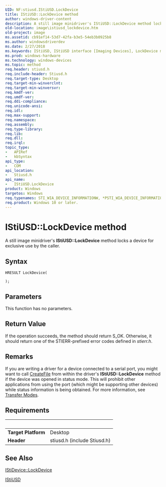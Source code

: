 ```yaml
---
UID: NF:stiusd.IStiUSD.LockDevice
title: IStiUSD::LockDevice method
author: windows-driver-content
description: A still image minidriver's IStiUSD::LockDevice method locks a device for exclusive use by the caller.
old-location: image\istiusd_lockdevice.htm
old-project: image
ms.assetid: cb91ef14-53d7-42fa-b3e5-54eb3b0925b8
ms.author: windowsdriverdev
ms.date: 2/27/2018
ms.keywords: IStiUSD, IStiUSD interface [Imaging Devices], LockDevice method, IStiUSD::LockDevice, LockDevice method [Imaging Devices], LockDevice method [Imaging Devices], IStiUSD interface, LockDevice,IStiUSD.LockDevice, image.istiusd_lockdevice, stifnc_147be8d0-9e2a-4ade-99ce-36c7f3a8adeb.xml, stiusd/IStiUSD::LockDevice
ms.prod: windows-hardware
ms.technology: windows-devices
ms.topic: method
req.header: stiusd.h
req.include-header: Stiusd.h
req.target-type: Desktop
req.target-min-winverclnt: 
req.target-min-winversvr: 
req.kmdf-ver: 
req.umdf-ver: 
req.ddi-compliance: 
req.unicode-ansi: 
req.idl: 
req.max-support: 
req.namespace: 
req.assembly: 
req.type-library: 
req.lib: 
req.dll: 
req.irql: 
topic_type:
-	APIRef
-	kbSyntax
api_type:
-	COM
api_location:
-	Stiusd.h
api_name:
-	IStiUSD.LockDevice
product: Windows
targetos: Windows
req.typenames: STI_WIA_DEVICE_INFORMATIONW, *PSTI_WIA_DEVICE_INFORMATIONW
req.product: Windows 10 or later.
---
```



# IStiUSD::LockDevice method
A still image minidriver's <b>IStiUSD::LockDevice</b> method locks a device for exclusive use by the caller.

## Syntax

```
HRESULT LockDevice(

);
```

## Parameters

This function has no parameters.

## Return Value

If the operation succeeds, the method should return S_OK. Otherwise, it should return one of the STIERR-prefixed error codes defined in <i>stierr.h</i>.

## Remarks

If you are writing a driver for a device connected to a serial port, you might want to call <a href="https://msdn.microsoft.com/80a96083-4de9-4422-9705-b8ad2b6cbd1b">CreateFile</a> from within the driver's <b>IStiUSD::LockDevice</b> method if the device was opened in status mode. This will prohibit other applications from using the port (which might be supporting other devices) while status information is being obtained. For more information, see <a href="https://msdn.microsoft.com/79af0d8f-dd04-4ff4-a047-f415562a16a5">Transfer Modes</a>.

## Requirements
| &nbsp; | &nbsp; |
| ---- |:---- |
| **Target Platform** | Desktop |
| **Header** | stiusd.h (include Stiusd.h) |

## See Also

<a href="https://msdn.microsoft.com/library/windows/hardware/ff543756">IStiDevice::LockDevice</a>



<a href="https://msdn.microsoft.com/62740263-5bbb-48e1-be3d-9ee9cb37d6b9">IStiUSD</a>